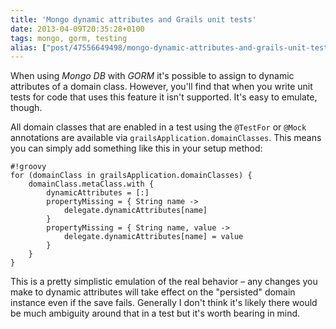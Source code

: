 ```yaml
---
title: 'Mongo dynamic attributes and Grails unit tests'
date: 2013-04-09T20:35:28+0100
tags: mongo, gorm, testing
alias: ["post/47556649498/mongo-dynamic-attributes-and-grails-unit-tests/"]
---
```


When using *Mongo DB* with *GORM* it's possible to assign to dynamic attributes of a domain class. However, you'll find that when you write unit tests for code that uses this feature it isn't supported. It's easy to emulate, though.

<!-- more -->

All domain classes that are enabled in a test using the `@TestFor` or `@Mock` annotations are available via `grailsApplication.domainClasses`. This means you can simply add something like this in your setup method:

	#!groovy
	for (domainClass in grailsApplication.domainClasses) {
	    domainClass.metaClass.with {
	        dynamicAttributes = [:]
	        propertyMissing = { String name ->
	            delegate.dynamicAttributes[name]
	        }
	        propertyMissing = { String name, value ->
	            delegate.dynamicAttributes[name] = value
	        }
	    }
	}

This is a pretty simplistic emulation of the real behavior – any changes you make to dynamic attributes will take effect on the "persisted" domain instance even if the save fails. Generally I don't think it's likely there would be much ambiguity around that in a test but it's worth bearing in mind.
